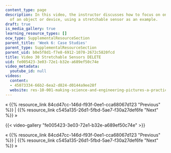 ```yaml
---
content_type: page
description: In this video, the instructor discusses how to focus on one characteristic
  of an object or device, using a stretchable sensor as an example.
draft: true
is_media_gallery: true
learning_resource_types: []
ocw_type: SupplementalResourceSection
parent_title: 'Week 6: Case Studies'
parent_type: SupplementalResourceSection
parent_uid: b0e5f8d1-f7e8-6912-1070-2672c5820fcd
title: Video 30 Stretchable Sensors DELETE
uid: fe005423-3e03-72e1-b32e-a689ef50c74e
video_metadata:
  youtube_id: null
videos:
  content:
  - 45073334-66b2-6ea2-d824-d0144a9ee28f
  website: res-10-001-making-science-and-engineering-pictures-a-practical-guide-to-presenting-your-work-spring-2016
---
```

« {{% resource_link 84cd47cc-146d-f93f-0ee1-cca68067d123 "Previous" %}} | {{% resource_link c545a135-26d1-5fbd-5ae7-f30a27def6fe "Next" %}} »

{{< video-gallery "fe005423-3e03-72e1-b32e-a689ef50c74e" >}}


« {{% resource_link 84cd47cc-146d-f93f-0ee1-cca68067d123 "Previous" %}} | {{% resource_link c545a135-26d1-5fbd-5ae7-f30a27def6fe "Next" %}} »